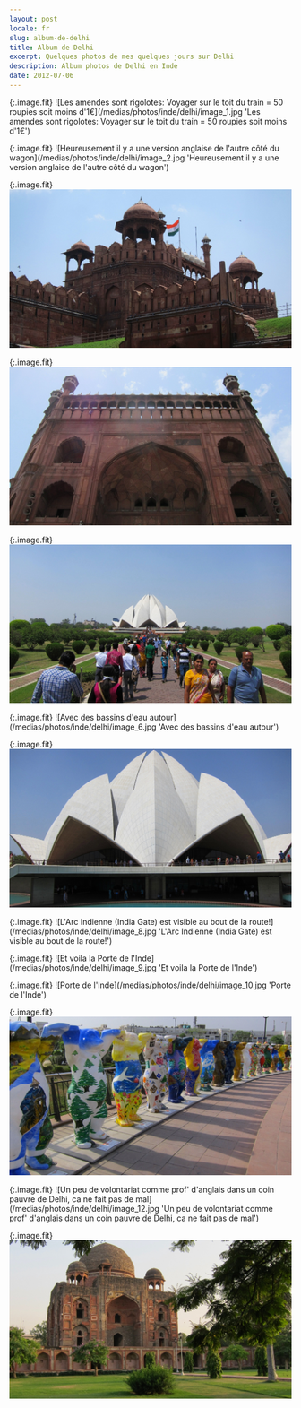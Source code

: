 ```yaml
---
layout: post
locale: fr
slug: album-de-delhi
title: Album de Delhi
excerpt: Quelques photos de mes quelques jours sur Delhi
description: Album photos de Delhi en Inde
date: 2012-07-06
---
```


{:.image.fit}
![Les amendes sont rigolotes: Voyager sur le toit du train = 50 roupies soit moins d'1&euro;](/medias/photos/inde/delhi/image_1.jpg 'Les amendes sont rigolotes: Voyager sur le toit du train = 50 roupies soit moins d'1&euro;')

{:.image.fit}
![Heureusement il y a une version anglaise de l'autre c&ocirc;t&eacute; du wagon](/medias/photos/inde/delhi/image_2.jpg 'Heureusement il y a une version anglaise de l'autre c&ocirc;t&eacute; du wagon')

{:.image.fit}
![Le fort rouge de Delhi](/medias/photos/inde/delhi/image_3.jpg 'Le fort rouge de Delhi')

{:.image.fit}
![La Mosqu&eacute;](/medias/photos/inde/delhi/image_4.jpg 'La Mosqu&eacute;')

{:.image.fit}
![Le Temple Lotus](/medias/photos/inde/delhi/image_5.jpg 'Le Temple Lotus')

{:.image.fit}
![Avec des bassins d'eau autour](/medias/photos/inde/delhi/image_6.jpg 'Avec des bassins d'eau autour')

{:.image.fit}
![Le Temple Lotus](/medias/photos/inde/delhi/image_7.jpg 'Le Temple Lotus')

{:.image.fit}
![L'Arc Indienne (India Gate) est visible au bout de la route!](/medias/photos/inde/delhi/image_8.jpg 'L'Arc Indienne (India Gate) est visible au bout de la route!')

{:.image.fit}
![Et voila la Porte de l'Inde](/medias/photos/inde/delhi/image_9.jpg 'Et voila la Porte de l'Inde')

{:.image.fit}
![Porte de l'Inde](/medias/photos/inde/delhi/image_10.jpg 'Porte de l'Inde')

{:.image.fit}
![Les ours de la place de Connaught (un ours par pays)](/medias/photos/inde/delhi/image_11.jpg 'Les ours de la place de Connaught (un ours par pays)')

{:.image.fit}
![Un peu de volontariat comme prof' d'anglais dans un coin pauvre de Delhi, ca ne fait pas de mal](/medias/photos/inde/delhi/image_12.jpg 'Un peu de volontariat comme prof' d'anglais dans un coin pauvre de Delhi, ca ne fait pas de mal')

{:.image.fit}
![Un mausol&eacute;](/medias/photos/inde/delhi/image_13.jpg 'Un mausol&eacute;')

